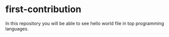 # first-contribution
In this repository you will be able to see hello world file in top programming languages.
